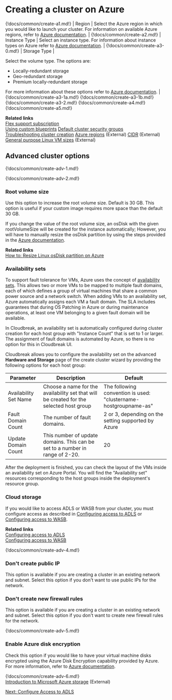 # Creating a cluster on Azure

{!docs/common/create-a1.md!}
| Region | Select the Azure region in which you would like to launch your cluster. For information on available Azure regions, refer to [Azure documentation](https://azure.microsoft.com/en-us/regions/). |
{!docs/common/create-a2.md!}
| Instance Type | Select an instance type. For information about instance types on Azure refer to [Azure documentation](https://docs.microsoft.com/en-us/azure/virtual-machines/linux/sizes-general). |
{!docs/common/create-a3-0.md!}
| Storage Type | <p>Select the volume type. The options are:<ul><li>Locally-redundant storage</li><li>Geo-redundant storage</li><li>Premium locally-redundant storage</li></ul> For more information about these options refer to <a href="https://docs.microsoft.com/en-us/azure/storage/storage-introduction" target="_blank">Azure documentation</a>. |
{!docs/common/create-a3-1a.md!}
{!docs/common/create-a3-1b.md!}
{!docs/common/create-a3-2.md!}
{!docs/common/create-a4.md!}
{!docs/common/create-a5.md!}

**Related links**  
[Flex support subscription](get-help.md#flex-subscription)  
[Using custom blueprints](blueprints.md)
[Default cluster security groups](security.md#default-cluster-security-groups)  
[Troubleshooting cluster creation](trouble-cluster.md)
[Azure regions](https://azure.microsoft.com/en-us/regions/) (External)
[CIDR](http://www.ipaddressguide.com/cidr) (External)  
[General purpose Linux VM sizes](https://docs.microsoft.com/en-us/azure/virtual-machines/linux/sizes-general) (External)  

## Advanced cluster options

{!docs/common/create-adv-1.md!}

{!docs/common/create-adv-2.md!}

### Root volume size

Use this option to increase the root volume size. Default is 30 GB. This option is useful if your custom image requires more space than the default 30 GB.

If you change the value of the root volume size, an osDisk with the given rootVolumeSize will be created for the instance automatically; However, you will have to manually resize the osDisk partition by using the steps provided in the [Azure documentation](https://blogs.msdn.microsoft.com/linuxonazure/2017/04/03/how-to-resize-linux-osdisk-partition-on-azure/).

**Related links**  
[How to: Resize Linux osDisk partition on Azure](https://blogs.msdn.microsoft.com/linuxonazure/2017/04/03/how-to-resize-linux-osdisk-partition-on-azure/)  

### Availability sets

To support fault tolerance for VMs, Azure uses the concept of [availability sets](https://docs.microsoft.com/en-us/azure/virtual-machines/linux/manage-availability). This allows two or more VMs to be mapped to multiple fault domains, each of which defines a group of virtual machines that share a common power source and a network switch. When adding VMs to an availability set, Azure automatically assigns each VM a fault domain. The SLA includes guarantees that during OS Patching in Azure or during maintenance operations, at least one VM belonging to a given fault domain will be available.

In Cloudbreak, an availability set is automatically configured during cluster creation for each host group with "Instance Count" that is set to 1 or larger. The assignment of fault domains is automated by Azure, so there is no option for this in Cloudbreak UI.

Cloudbreak allows you to configure the availability set on the advanced **Hardware and Storage** page of the create cluster wizard by providing the following options for each host group:  

| Parameter | Description | Default |
|---|---|---|
| Availability Set Name | Choose a name for the availability set that will be created for the selected host group | The following convention is used: "clustername-hostgroupname-as" |
| Fault Domain Count | The number of fault domains. | 2 or 3, depending on the setting supported by Azure  |
| Update Domain Count | This number of update domains. This can be set to a number in range of 2-20. | 20 |

After the deployment is finished, you can check the layout of the VMs inside an availability set on Azure Portal. You will find the "Availability set" resources corresponding to the host groups inside the deployment's resource group.

### Cloud storage

If you would like to access ADLS or WASB from your cluster, you must configure access as described in [Configuring access to ADLS](azure-data-adls.md) or [Configuring access to WASB](azure-data-wasb.md).

**Related links**  
[Configuring access to ADLS](azure-data-adls.md)  
[Configuring access to WASB](azure-data-wasb.md)  

{!docs/common/create-adv-4.md!}

### Don't create public IP

This option is available if you are creating a cluster in an existing network and subnet. Select this option if you don't want to use public IPs for the network.

### Don't create new firewall rules

This option is available if you are creating a cluster in an existing network and subnet. Select this option if you don't want to create new firewall rules for the network.

{!docs/common/create-adv-5.md!}

### Enable Azure disk encryption

Check this option if you would like to have your virtual machine disks encrypted using the Azure Disk Encryption capability provided by Azure. For more information, refer to [Azure documentation](https://docs.microsoft.com/en-us/azure/security/azure-security-disk-encryption).  

{!docs/common/create-adv-6.md!}  
[Introduction to Microsoft Azure storage](https://docs.microsoft.com/en-us/azure/storage/common/storage-introduction) (External)  

<div class="next">
    <a href="../azure-data-adls/index.html">Next: Configure Access to ADLS</a>
</div>

